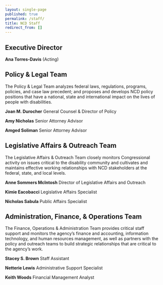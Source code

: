 ```yaml
---
layout: single-page
published: true
permalink: /staff/
title: NCD Staff
redirect_from: []
---
```




## Executive Director

**Ana Torres-Davis**
(Acting)


## Policy & Legal Team

The Policy & Legal Team analyzes federal laws, regulations, programs, policies, and case law precedent; and proposes and develops NCD policy positions that have a national, state and international impact on the lives of people with disabilities.

**Joan M. Durocher**
General Counsel & Director of Policy

**Amy Nicholas**
Senior Attorney Advisor

**Amged Soliman**
Senior Attorney Advisor



## Legislative Affairs & Outreach Team

The Legislative Affairs & Outreach Team closely monitors Congressional activity on issues critical to the disability community and cultivates and maintains effective working relationships with NCD stakeholders at the federal, state, and local levels.

**Anne Sommers McIntosh**
Director of Legislative Affairs and Outreach


**Kimie Eacobacci**
Legislative Affairs Specialist

**Nicholas Sabula**
Public Affairs Specialist

## Administration, Finance, & Operations Team

The Finance, Operations & Administration Team provides critical staff support and monitors the agency’s finance and accounting, information technology, and human resources management, as well as partners with the policy and outreach teams to build strategic relationships that are critical to the agency’s work.


**Stacey S. Brown**
Staff Assistant

**​Netterie Lewis**
Administrative Support Specialist

**Keith Woods**
Financial Management Analyst
